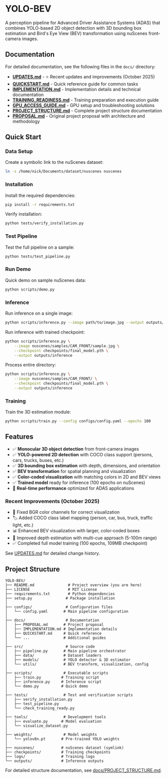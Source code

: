# YOLO-BEV

A perception pipeline for Advanced Driver Assistance Systems (ADAS) that combines YOLO-based 2D object detection with 3D bounding box estimation and Bird's Eye View (BEV) transformation using nuScenes front-camera images.

## Documentation

For detailed documentation, see the following files in the `docs/` directory:

- **[UPDATES.md](docs/UPDATES.md)** - ⭐ Recent updates and improvements (October 2025)
- **[QUICKSTART.md](docs/QUICKSTART.md)** - Quick reference guide for common tasks
- **[IMPLEMENTATION.md](docs/IMPLEMENTATION.md)** - Implementation details and technical documentation
- **[TRAINING_READINESS.md](docs/TRAINING_READINESS.md)** - Training preparation and execution guide
- **[GPU_ACCESS_GUIDE.md](docs/GPU_ACCESS_GUIDE.md)** - GPU setup and troubleshooting solutions
- **[PROJECT_STRUCTURE.md](docs/PROJECT_STRUCTURE.md)** - Complete project structure documentation
- **[PROPOSAL.md](docs/PROPOSAL.md)** - Original project proposal with architecture and methodology

## Quick Start

### Data Setup
Create a symbolic link to the nuScenes dataset:
```bash
ln -s /home/nick/Documents/dataset/nuscenes nuscenes
```

### Installation
Install the required dependencies:
```bash
pip install -r requirements.txt
```

Verify installation:
```bash
python tests/verify_installation.py
```

### Test Pipeline
Test the full pipeline on a sample:
```bash
python tests/test_pipeline.py
```

### Run Demo
Quick demo on sample nuScenes data:
```bash
python scripts/demo.py
```

### Inference
Run inference on a single image:
```bash
python scripts/inference.py --image path/to/image.jpg --output outputs/inference
```

Run inference with trained checkpoint:
```bash
python scripts/inference.py \
    --image nuscenes/samples/CAM_FRONT/sample.jpg \
    --checkpoint checkpoints/final_model.pth \
    --output outputs/inference
```

Process entire directory:
```bash
python scripts/inference.py \
    --image nuscenes/samples/CAM_FRONT/ \
    --checkpoint checkpoints/final_model.pth \
    --output outputs/inference
```

### Training
Train the 3D estimation module:
```bash
python scripts/train.py --config configs/config.yaml --epochs 100
```

## Features

- ✅ **Monocular 3D object detection** from front-camera images
- ✅ **YOLO-powered 2D detection** with COCO class support (persons, cars, trucks, buses, etc.)
- ✅ **3D bounding box estimation** with depth, dimensions, and orientation
- ✅ **BEV transformation** for spatial planning and visualization
- ✅ **Color-coded visualization** with matching colors in 2D and BEV views
- ✅ **Trained model** ready for inference (100 epochs on nuScenes)
- 🚀 **Real-time performance** optimized for ADAS applications

### Recent Improvements (October 2025)
- 🎨 Fixed BGR color channels for correct visualization
- 🏷️ Added COCO class label mapping (person, car, bus, truck, traffic light, etc.)
- 📊 Enhanced BEV visualization with larger, color-coded boxes
- 🎯 Improved depth estimation with multi-cue approach (5-100m range)
- ✅ Completed full model training (100 epochs, 109MB checkpoint)

See [UPDATES.md](docs/UPDATES.md) for detailed change history.

## Project Structure

```
YOLO-BEV/
├── README.md               # Project overview (you are here)
├── LICENSE                 # MIT License
├── requirements.txt        # Python dependencies
├── setup.py               # Package installation
│
├── configs/               # Configuration files
│   └── config.yaml       # Main pipeline configuration
│
├── docs/                  # Documentation
│   ├── PROPOSAL.md       # Project proposal
│   ├── IMPLEMENTATION.md # Implementation details
│   ├── QUICKSTART.md     # Quick reference
│   └── ...               # Additional guides
│
├── src/                   # Source code
│   ├── pipeline.py       # Main pipeline orchestrator
│   ├── data/             # Dataset loaders
│   ├── models/           # YOLO detector & 3D estimator
│   └── utils/            # BEV transform, visualization, config
│
├── scripts/              # Executable scripts
│   ├── train.py         # Training script
│   ├── inference.py     # Inference script
│   └── demo.py          # Quick demo
│
├── tests/                # Test and verification scripts
│   ├── verify_installation.py
│   ├── test_pipeline.py
│   └── check_training_ready.py
│
├── tools/                # Development tools
│   ├── evaluate.py      # Model evaluation
│   └── visualize_dataset.py
│
├── weights/              # Model weights
│   └── yolov8n.pt       # Pre-trained YOLO weights
│
├── nuscenes/            # nuScenes dataset (symlink)
├── checkpoints/         # Training checkpoints
├── logs/                # Training logs
└── outputs/             # Inference outputs
```

For detailed structure documentation, see [docs/PROJECT_STRUCTURE.md](docs/PROJECT_STRUCTURE.md).